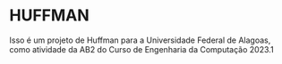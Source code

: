 # HUFFMAN
Isso é um projeto de Huffman para a Universidade Federal de Alagoas, como atividade da AB2 do Curso de Engenharia da Computação 2023.1
